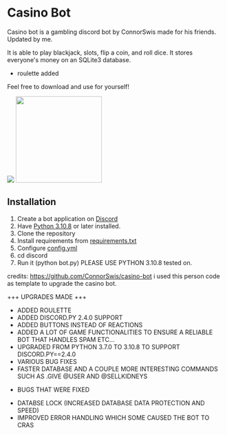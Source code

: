 # Casino Bot
Casino bot is a gambling discord bot by ConnorSwis made for his friends. Updated by me.

It is able to play blackjack, slots, flip a coin, and roll dice. It stores everyone's money on an SQLite3 database.
+ roulette added

Feel free to download and use for yourself!

<img src="https://raw.githubusercontent.com/ConnorSwis/casino-bot/main/pictures/blackjack.png"/>
<img src="https://github.com/ConnorSwis/casino-bot/raw/main/pictures/slots.gif" width="200"/>

## Installation

1. Create a bot application on [Discord](https://discord.com/developers)
2. Have [Python 3.10.8](https://python.org) or later installed.
3. Clone the repository
4. Install requirements from [requirements.txt](requirements.txt)
5. Configure [config.yml](config.yml)
6. cd discord
7. Run it (python bot.py)
PLEASE USE PYTHON 3.10.8 tested on. 

credits: https://github.com/ConnorSwis/casino-bot i used this person code as template to upgrade the casino bot. 

+++ UPGRADES MADE +++

+ ADDED ROULETTE
+ ADDED DISCORD.PY 2.4.0 SUPPORT
+ ADDED BUTTONS INSTEAD OF REACTIONS 
+ ADDED A LOT OF GAME FUNCTIONALITIES TO ENSURE A RELIABLE BOT THAT HANDLES SPAM ETC...
+ UPGRADED FROM PYTHON 3.7.0 TO 3.10.8 TO SUPPORT DISCORD.PY==2.4.0
+ VARIOUS BUG FIXES
+ FASTER DATABASE AND A COUPLE MORE INTERESTING COMMANDS SUCH AS .GIVE @USER AND @SELLKIDNEYS 
  
- BUGS THAT WERE FIXED 
+ DATABSE LOCK (INCREASED DATABASE DATA PROTECTION AND SPEED)
+ IMPROVED ERROR HANDLING WHICH SOME CAUSED THE BOT TO CRAS
